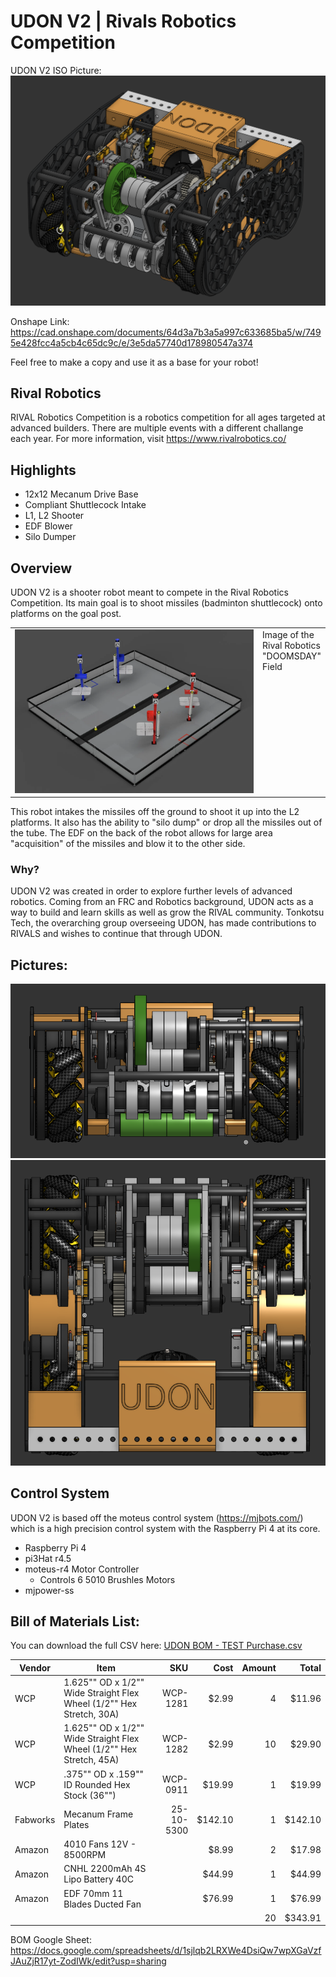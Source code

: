 # UDON V2 | Rivals Robotics Competition
UDON V2 ISO Picture:
![UDON ISO render](Pictures/UdonISOImage.png)

Onshape Link:
https://cad.onshape.com/documents/64d3a7b3a5a997c633685ba5/w/7495e428fcc4a5cb4c65dc9c/e/3e5da57740d178980547a374 

Feel free to make a copy and use it as a base for your robot!

## Rival Robotics
RIVAL Robotics Competition is a robotics competition for all ages targeted at advanced builders. There are multiple events with a different challange each year. For more information, visit https://www.rivalrobotics.co/

## Highlights
- 12x12 Mecanum Drive Base
- Compliant Shuttlecock Intake
- L1, L2 Shooter
- EDF Blower
- Silo Dumper

## Overview
UDON V2 is a shooter robot meant to compete in the Rival Robotics Competition. Its main goal is to shoot missiles (badminton shuttlecock) onto platforms on the goal post.

<table>
  <tr>
    <td valign="top" width="80%">
      <img src="Pictures/RivalFieldImage.png" width="100%" alt="Field ISO Render">
    </td>
    <td valign="top">
        Image of the Rival Robotics "DOOMSDAY" Field
    </td>
  </tr>
</table>

This robot intakes the missiles off the ground to shoot it up into the L2 platforms. It also has the ability to "silo dump" or drop all the missiles out of the tube. The EDF on the back of the robot allows for large area "acquisition" of the missiles and blow it to the other side.

### Why?
UDON V2 was created in order to explore further levels of advanced robotics. Coming from an FRC and Robotics background, UDON acts as a way to build and learn skills as well as grow the RIVAL community. Tonkotsu Tech, the overarching group overseeing UDON, has made contributions to RIVALS and wishes to continue that through UDON.

## Pictures:
![UDON Front View](Pictures/UdonFrontImage.png)
![UDON Top View](Pictures/UdonTopImage.png)

## Control System
UDON V2 is based off the moteus control system (https://mjbots.com/) which is a high precision control system with the Raspberry Pi 4 at its core. 

- Raspberry Pi 4
- pi3Hat r4.5
- moteus-r4 Motor Controller
    - Controls 6 5010 Brushles Motors
- mjpower-ss

## Bill of Materials List:

You can download the full CSV here: [UDON BOM - TEST Purchase.csv](UDON%20BOM%20-%20TEST%20Purchase.csv)

| Vendor | Item | SKU | Cost | Amount | Total |
|---|---|---:|---:|---:|---:|
| WCP | 1.625"" OD x 1/2"" Wide Straight Flex Wheel (1/2"" Hex Stretch, 30A) | WCP-1281 | $2.99 | 4 | $11.96 |
| WCP | 1.625"" OD x 1/2"" Wide Straight Flex Wheel (1/2"" Hex Stretch, 45A) | WCP-1282 | $2.99 | 10 | $29.90 |
| WCP | .375"" OD x .159"" ID Rounded Hex Stock (36"") | WCP-0911 | $19.99 | 1 | $19.99 |
| Fabworks | Mecanum Frame Plates | 25-10-5300 | $142.10 | 1 | $142.10 |
| Amazon | 4010 Fans 12V - 8500RPM |  | $8.99 | 2 | $17.98 |
| Amazon | CNHL 2200mAh 4S Lipo Battery 40C |  | $44.99 | 1 | $44.99 |
| Amazon | EDF 70mm 11 Blades Ducted Fan |  | $76.99 | 1 | $76.99 |
|  |  |  |  | 20 | $343.91 |
BOM Google Sheet: https://docs.google.com/spreadsheets/d/1sjlqb2LRXWe4DsiQw7wpXGaVzfJAuZjR17yt-ZodIWk/edit?usp=sharing

